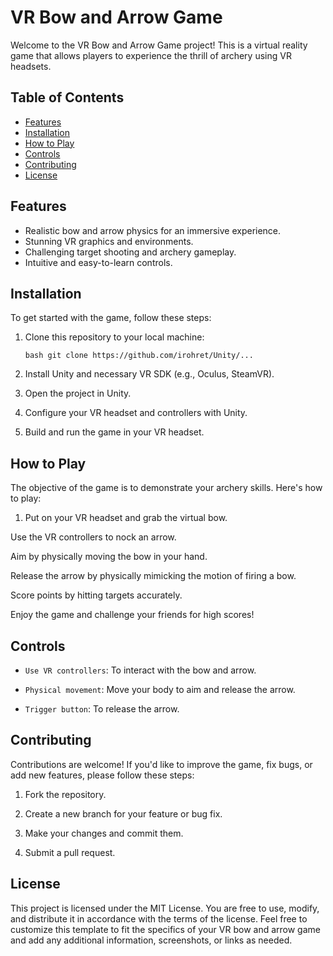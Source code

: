 # VR Bow and Arrow Game

Welcome to the VR Bow and Arrow Game project! This is a virtual reality game that allows players to experience the thrill of archery using VR headsets.

## Table of Contents
- [Features](#features)
- [Installation](#installation)
- [How to Play](#how-to-play)
- [Controls](#controls)
- [Contributing](#contributing)
- [License](#license)

## Features

- Realistic bow and arrow physics for an immersive experience.
- Stunning VR graphics and environments.
- Challenging target shooting and archery gameplay.
- Intuitive and easy-to-learn controls.

## Installation

To get started with the game, follow these steps:

1. Clone this repository to your local machine:

   ```bash git clone https://github.com/irohret/Unity/... ```

2. Install Unity and necessary VR SDK (e.g., Oculus, SteamVR).

3. Open the project in Unity.
4. Configure your VR headset and controllers with Unity.
5. Build and run the game in your VR headset.


## How to Play

The objective of the game is to demonstrate your archery skills. Here's how to play:

1. Put on your VR headset and grab the virtual bow.

Use the VR controllers to nock an arrow.

Aim by physically moving the bow in your hand.

Release the arrow by physically mimicking the motion of firing a bow.

Score points by hitting targets accurately.

Enjoy the game and challenge your friends for high scores!

## Controls 

* `Use VR controllers`: To interact with the bow and arrow.

* `Physical movement`: Move your body to aim and release the arrow.

* `Trigger button`: To release the arrow.

## Contributing
Contributions are welcome! If you'd like to improve the game, fix bugs, or add new features, please follow these steps:

1. Fork the repository.

2. Create a new branch for your feature or bug fix.

3. Make your changes and commit them.

4. Submit a pull request.

## License

This project is licensed under the MIT License. You are free to use, modify, and distribute it in accordance with the terms of the license. Feel free to customize this template to fit the specifics of your VR bow and arrow game and add any additional information, screenshots, or links as needed.



